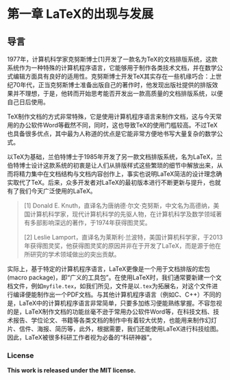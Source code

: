 # 第一章 LaTeX的出现与发展

## 导言

1977年，计算机科学家克努斯博士[1]开发了一款名为TeX的文档排版系统，这款系统作为一种特殊的计算机程序语言，它能够用于制作各类技术文档，并在数学公式编辑方面具有良好的适用性。克努斯博士开发TeX其实存在一些机缘巧合：上世纪70年代，正当克努斯博士准备出版自己的著作时，他发现出版社提供的排版效果并不理想，于是，他转而开始思考能否开发出一款高质量的文档排版系统，以便自己日后使用。

TeX制作文档的方式非常特殊，它是使用计算机程序语言来制作文档，这与今天常用的办公软件Word等截然不同，同时，这也导致TeX的使用门槛较高。不过TeX也具备很多优点，其中最为人称道的优点是它能非常方便地书写大量复杂的数学公式。

以TeX为基础，兰伯特博士于1985年开发了另一款文档排版系统，名为LaTeX，兰伯特博士设计这款系统的初衷是让人们从排版样式这些繁琐的细节中解放出来，从而将精力集中在文档结构与文档内容创作上，事实也说明LaTeX简洁的设计理念确实取代了TeX。后来，众多开发者对LaTeX的最初版本进行不断更新与提升，也就有了我们今天广泛使用的LaTeX。

> [1] Donald E. Knuth，直译名为唐纳德·尔文·克努斯，中文名为高德纳，美国计算机科学家，现代计算机科学的先驱人物，在计算机科学及数学领域著有多部影响深远的著作，于1974年获得图灵奖。
>
> [2] Leslie Lamport，直译名为莱斯利·兰波特，美国计算机科学家，于2013年获得图灵奖，他获得图灵奖的原因并非在于开发了LaTeX，而是源于他在所研究的学术领域做出的突出贡献。

实际上，基于特定的计算机程序语言，LaTeX更像是一个用于文档排版的宏包 (macro package)，即“广义的工具包”。在使用LaTeX时，我们通常要新建一个文档文件，例如`myfile.tex`，如我们所见，文件是以`.tex`为拓展名，对这个文件进行编译便能制作出一个PDF文档。与其他计算机程序语言（例如C、C++）不同的是，LaTeX中的计算机程序语言非常简单，只要多加练习便能熟练掌握。不容忽视的是，LaTeX制作文档的功能丝毫不逊于常用办公软件Word等，在科技文档、技术报告、学位论文、书籍等各类文档的制作中有着较大优势，也能用来制作幻灯片、信件、海报、简历等，此外，根据需要，我们还能使用LaTeX进行科技绘图。因此，LaTeX被很多科研工作者视为必备的“科研神器”。




### License

<div class="alert alert-block alert-danger">
<b>This work is released under the MIT license.</b>
</div>
